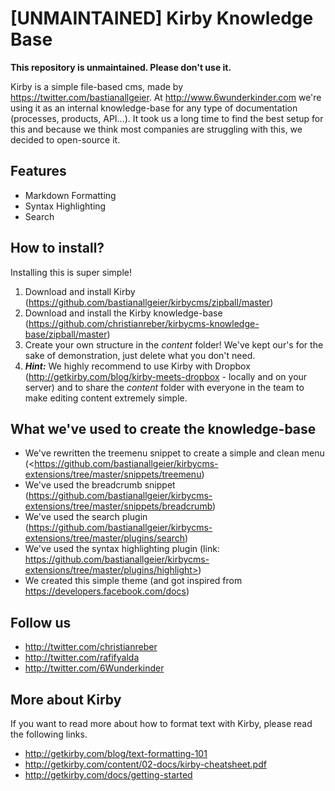 # [UNMAINTAINED] Kirby Knowledge Base

**This repository is unmaintained. Please don't use it.**

Kirby is a simple file-based cms, made by <https://twitter.com/bastianallgeier>. At <http://www.6wunderkinder.com> we're using it as an internal knowledge-base for any type of documentation (processes, products, API...). It took us a long time to find the best setup for this and because we think most companies are struggling with this, we decided to open-source it.

## Features

* Markdown Formatting
* Syntax Highlighting
* Search

## How to install?

Installing this is super simple!

1. Download and install Kirby (<https://github.com/bastianallgeier/kirbycms/zipball/master>)
2. Download and install the Kirby knowledge-base (<https://github.com/christianreber/kirbycms-knowledge-base/zipball/master>)
3. Create your own structure in the *content* folder! We've kept our's for the sake of demonstration, just delete what you don't need.
4. ***Hint:*** We highly recommend to use Kirby with Dropbox (<http://getkirby.com/blog/kirby-meets-dropbox> - locally and on your server) and to share the *content* folder with everyone in the team to make editing content extremely simple.

## What we've used to create the knowledge-base

* We've rewritten the treemenu snippet to create a simple and clean menu (<https://github.com/bastianallgeier/kirbycms-extensions/tree/master/snippets/treemenu)
* We've used the breadcrumb snippet (<https://github.com/bastianallgeier/kirbycms-extensions/tree/master/snippets/breadcrumb>)
* We've used the search plugin (<https://github.com/bastianallgeier/kirbycms-extensions/tree/master/plugins/search>)
* We've used the syntax highlighting plugin (link: https://github.com/bastianallgeier/kirbycms-extensions/tree/master/plugins/highlight>)
* We created this simple theme (and got inspired from <https://developers.facebook.com/docs>)

## Follow us

* <http://twitter.com/christianreber>
* <http://twitter.com/rafifyalda>
* <http://twitter.com/6Wunderkinder>

## More about Kirby

If you want to read more about how to format text with Kirby, please read the following links.

* <http://getkirby.com/blog/text-formatting-101>
* <http://getkirby.com/content/02-docs/kirby-cheatsheet.pdf>
* <http://getkirby.com/docs/getting-started>
